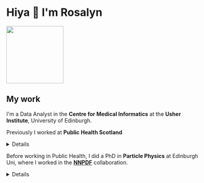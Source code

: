 # Hiya 👋 I'm Rosalyn
<img src="https://i.giphy.com/media/v1.Y2lkPTc5MGI3NjExZHlvOHpncXZsZXlseWNrNmF1MXI5anNnbmh4MGRtbWN0dXg3enNqaSZlcD12MV9pbnRlcm5hbF9naWZfYnlfaWQmY3Q9Zw/xUPGcigl4eOfc6hA5y/giphy.gif" width="150"> 

## My work
I'm a Data Analyst in the **Centre for Medical Informatics** at the **Usher Institute**, University of Edinburgh.

Previously I worked at **Public Health Scotland**

<details>
  
* I currently work in the [**eDRIS**](https://publichealthscotland.scot/services/data-research-and-innovation-services/electronic-data-research-and-innovation-service-edris/overview/what-is-edris/) team - extracting, linking and preparing NHS data for use by trusted researchers [![Readme Card](https://github-readme-stats.vercel.app/api/pin/?username=Public-Health-Scotland&repo=dose_instructions_parser&theme=graywhite)](https://github.com/Public-Health-Scotland/dose_instructions_parser)
* Before this I worked in **COVID-19 Data & Analytics** doing public reporting during the pandemic [![Readme Card](https://github-readme-stats.vercel.app/api/pin/?username=Public-Health-Scotland&repo=covid-19_respiratory_surveillance_dashboard&theme=graywhite)](https://github.com/Public-Health-Scotland/covid-19_respiratory_surveillance_dashboard) [![Readme Card](https://github-readme-stats.vercel.app/api/pin/?username=RosalynLP&repo=friendlyloader&theme=graywhite)](https://github.com/RosalynLP/friendlyloader)
* I have also done some work with the **Waiting Times** team creating a dashboard to assess Clinical Prioritisation [![Readme Card](https://github-readme-stats.vercel.app/api/pin/?username=Public-Health-Scotland&repo=Waiting_Times_Clinical_Prioritisation&theme=graywhite)](https://github.com/Public-Health-Scotland/Waiting_Times_Clinical_Prioritisation)
* Here is a demo Shiny app I created based on PHS open data for the Scottish Drug Misuse Dataset [![Readme Card](https://github-readme-stats.vercel.app/api/pin/?username=RosalynLP&repo=sdmd_exploration&theme=graywhite)](https://github.com/RosalynLP/sdmd_exploration)

</details>

Before working in Public Health, I did a PhD in **Particle Physics** at Edinburgh Uni, where I worked in the [**NNPDF**]([https://github.com/NNPDF/nnpdf](https://nnpdf.mi.infn.it/)) collaboration. 

<details>
  
* Here is a link to our main code for calculating parton distribution functions using neural networks [![Readme Card](https://github-readme-stats.vercel.app/api/pin/?username=NNPDF&repo=nnpdf&theme=graywhite)](https://github.com/NNPDF/nnpdf)
* These are some repos for calculating deuteron and nuclear corrections to parton distribution functions [![Readme Card](https://github-readme-stats.vercel.app/api/pin/?username=RosalynLP&repo=nuclear_covmat&theme=graywhite)](https://github.com/RosalynLP/nuclear_covmat) [![Readme Card](https://github-readme-stats.vercel.app/api/pin/?username=RosalynLP&repo=deuteron_corrections&theme=graywhite)](https://github.com/RosalynLP/deuteron_corrections)
* This is the source for my [thesis](https://era.ed.ac.uk/handle/1842/38570?show=full), entitled "Theory uncertainties in parton distribution functions"  [![Readme Card](https://github-readme-stats.vercel.app/api/pin/?username=RosalynLP&repo=thesis&theme=graywhite)](https://github.com/RosalynLP/thesis)

</details>
